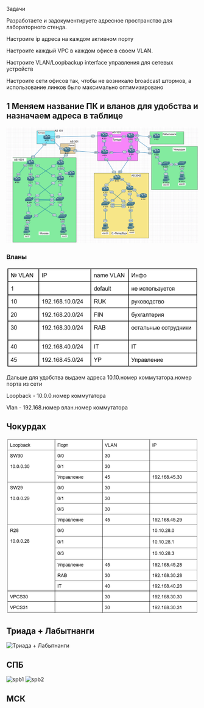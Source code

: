 Задачи

Разработаете и задокументируете адресное пространство для лабораторного стенда.

Настроите ip адреса на каждом активном порту

Настроите каждый VPC в каждом офисе в своем VLAN.

Настроите VLAN/Loopbackup interface управления для сетевых устройств

Настроите сети офисов так, чтобы не возникало broadcast штормов, а использование линков было максимально оптимизировано

## 1 Меняем название ПК и вланов для удобства и назначаем адреса в таблице

![alt text](1.png)



### Вланы
![alt text](vlan.png)

Дальше для удобства выдаем адреса 10.10.номер коммутатора.номер порта из сети

Loopback - 10.0.0.номер коммутатора

Vlan - 192.168.номер влан.номер коммутатора

## Чокурдах

![alt text](чук.png)

## Триада + Лабытнанги

![Триада + Лабытнанги](https://github.com/user-attachments/assets/f770e2bc-6b58-43c2-9241-429b0daa8de2)


##  СПБ

![spb1](https://github.com/user-attachments/assets/3b90816a-9590-4e04-bd1c-3a939af94b3c)
![spb2](https://github.com/user-attachments/assets/2e0b7f91-b037-4c71-a8a4-432b05f37320)

## МСК



